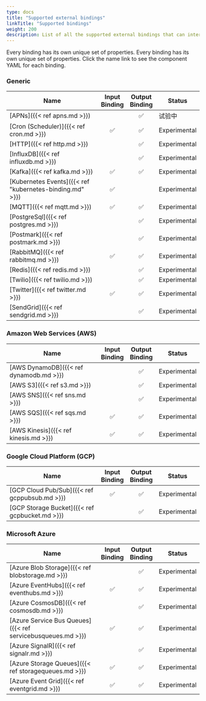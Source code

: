 ```yaml
---
type: docs
title: "Supported external bindings"
linkTitle: "Supported bindings"
weight: 200
description: List of all the supported external bindings that can interface with Dapr
---
```


Every binding has its own unique set of properties. Every binding has its own unique set of properties. Click the name link to see the component YAML for each binding.

### Generic

| Name                                                     | Input<br>Binding | Output<br>Binding | Status       |
| -------------------------------------------------------- |:----------------------:|:-----------------------:| ------------ |
| [APNs]({{< ref apns.md >}})                              |                        |            ✅            | 试验中          |
| [Cron (Scheduler)]({{< ref cron.md >}})                  |           ✅            |            ✅            | Experimental |
| [HTTP]({{< ref http.md >}})                              |                        |            ✅            | Experimental |
| [InfluxDB]({{< ref influxdb.md >}})                      |                        |            ✅            | Experimental |
| [Kafka]({{< ref kafka.md >}})                            |           ✅            |            ✅            | Experimental |
| [Kubernetes Events]({{< ref "kubernetes-binding.md" >}}) |           ✅            |                         | Experimental |
| [MQTT]({{< ref mqtt.md >}})                              |           ✅            |            ✅            | Experimental |
| [PostgreSql]({{< ref postgres.md >}})                    |                        |            ✅            | Experimental |
| [Postmark]({{< ref postmark.md >}})                      |                        |            ✅            | Experimental |
| [RabbitMQ]({{< ref rabbitmq.md >}})                      |           ✅            |            ✅            | Experimental |
| [Redis]({{< ref redis.md >}})                            |                        |            ✅            | Experimental |
| [Twilio]({{< ref twilio.md >}})                          |                        |            ✅            | Experimental |
| [Twitter]({{< ref twitter.md >}})                        |           ✅            |            ✅            | Experimental |
| [SendGrid]({{< ref sendgrid.md >}})                      |                        |            ✅            | Experimental |

### Amazon Web Services (AWS)

| Name                                    | Input<br>Binding | Output<br>Binding | Status       |
| --------------------------------------- |:----------------------:|:-----------------------:| ------------ |
| [AWS DynamoDB]({{< ref dynamodb.md >}}) |                        |            ✅            | Experimental |
| [AWS S3]({{< ref s3.md >}})             |                        |            ✅            | Experimental |
| [AWS SNS]({{< ref sns.md >}})           |                        |            ✅            | Experimental |
| [AWS SQS]({{< ref sqs.md >}})           |           ✅            |            ✅            | Experimental |
| [AWS Kinesis]({{< ref kinesis.md >}})   |           ✅            |            ✅            | Experimental |

### Google Cloud Platform (GCP)

| Name                                           | Input<br>Binding | Output<br>Binding | Status       |
| ---------------------------------------------- |:----------------------:|:-----------------------:| ------------ |
| [GCP Cloud Pub/Sub]({{< ref gcppubsub.md >}})  |           ✅            |            ✅            | Experimental |
| [GCP Storage Bucket]({{< ref gcpbucket.md >}}) |                        |            ✅            | Experimental |

### Microsoft Azure

| Name                                                        | Input<br>Binding | Output<br>Binding | Status       |
| ----------------------------------------------------------- |:----------------------:|:-----------------------:| ------------ |
| [Azure Blob Storage]({{< ref blobstorage.md >}})            |                        |            ✅            | Experimental |
| [Azure EventHubs]({{< ref eventhubs.md >}})                 |           ✅            |            ✅            | Experimental |
| [Azure CosmosDB]({{< ref cosmosdb.md >}})                   |                        |            ✅            | Experimental |
| [Azure Service Bus Queues]({{< ref servicebusqueues.md >}}) |           ✅            |            ✅            | Experimental |
| [Azure SignalR]({{< ref signalr.md >}})                     |                        |            ✅            | Experimental |
| [Azure Storage Queues]({{< ref storagequeues.md >}})        |           ✅            |            ✅            | Experimental |
| [Azure Event Grid]({{< ref eventgrid.md >}})                |           ✅            |            ✅            | Experimental |
